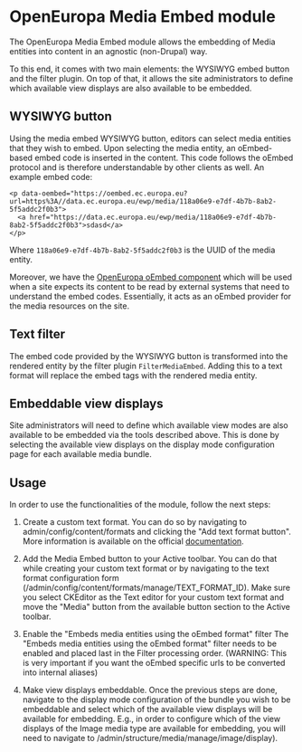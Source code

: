 # OpenEuropa Media Embed module

The OpenEuropa Media Embed module allows the embedding of Media entities into content in an agnostic (non-Drupal) way.

To this end, it comes with two main elements: the WYSIWYG embed button and the filter plugin. On top of that, it allows
the site administrators to define which available view displays are also available to be embedded.

## WYSIWYG button

Using the media embed WYSIWYG button, editors can select media entities that they wish to embed. Upon selecting the media entity, an oEmbed-based embed code is
inserted in the content. This code follows the oEmbed protocol and is therefore understandable by other clients as well. An example embed code:

```
<p data-oembed="https://oembed.ec.europa.eu?url=https%3A//data.ec.europa.eu/ewp/media/118a06e9-e7df-4b7b-8ab2-5f5addc2f0b3">
  <a href="https://data.ec.europa.eu/ewp/media/118a06e9-e7df-4b7b-8ab2-5f5addc2f0b3">sdasd</a>
</p>
```

Where `118a06e9-e7df-4b7b-8ab2-5f5addc2f0b3` is the UUID of the media entity.


Moreover, we have the [OpenEuropa oEmbed component][1] which will be used when a site expects its content to be read by external systems that
need to understand the embed codes. Essentially, it acts as an oEmbed provider for the media resources on the site.

## Text filter

The embed code provided by the WYSIWYG button is transformed into the rendered entity by the filter plugin `FilterMediaEmbed`.
Adding this to a text format will replace the embed tags with the rendered media entity.


## Embeddable view displays

Site administrators will need to define which available view modes are also available to be embedded via the tools described above.
This is done by selecting the available view displays on the display mode configuration page for each available media bundle.

## Usage

In order to use the functionalities of the module, follow the next steps:

1) Create a custom text format.
You can do so by navigating to admin/config/content/formats and clicking the "Add text format button". More information
is available on the official [documentation][2].

2) Add the Media Embed button to your Active toolbar.
You can do that while creating your custom text format or by navigating to the text format configuration form (/admin/config/content/formats/manage/TEXT_FORMAT_ID).
Make sure you select CKEditor as the Text editor for your custom text format and move the "Media" button from the available button section to the Active toolbar.

3) Enable the "Embeds media entities using the oEmbed format" filter
The "Embeds media entities using the oEmbed format" filter needs to be enabled and placed last in the Filter processing order.
(WARNING: This is very important if you want the oEmbed specific urls to be converted into internal aliases)

4) Make view displays embeddable.
Once the previous steps are done, navigate to the display mode configuration of the bundle you wish to be embeddable and select which of
the available view displays will be available for embedding. E.g., in order to configure which of the view displays of the Image media type
are available for embedding, you will need to navigate to /admin/structure/media/manage/image/display).



[1]: https://github.com/openeuropa/oe_oembed
[2]: https://www.drupal.org/docs/user_guide/en/structure-text-format-config.html

